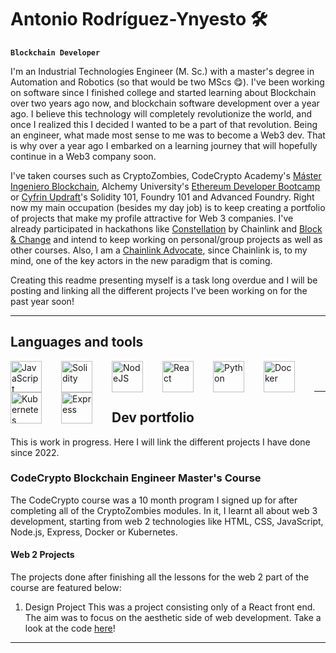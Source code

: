 # Antonio Rodríguez-Ynyesto 🛠️

**`Blockchain Developer`**

I'm an Industrial Technologies Engineer (M. Sc.) with a master's degree in Automation and Robotics (so that would be two MScs 😋). I've been working on software since I finished college and started learning about Blockchain over two years ago now, and blockchain software development over a year ago. I believe this technology will completely revolutionize the world, and once I realized this I decided I wanted to be a part of that revolution. Being an engineer, what made most sense to me was to become a Web3 dev. That is why over a year ago I embarked on a learning journey that will hopefully continue in a Web3 company soon.

I've taken courses such as CryptoZombies, CodeCrypto Academy's [Máster Ingeniero Blockchain](https://codecrypto.academy/master-ingeniero-blockchain/), Alchemy University's [Ethereum Developer Bootcamp](https://www.alchemy.com/university/courses/ethereum) or [Cyfrin Updraft](https://updraft.cyfrin.io/)'s Solidity 101, Foundry 101 and Advanced Foundry. Right now my main occupation (besides my day job) is to keep creating a portfolio of projects that make my profile attractive for Web 3 companies. I've already participated in hackathons like [Constellation](https://chain.link/hackathon) by Chainlink and [Block & Change](https://hackathon.blockandchange.com/) and intend to keep working on personal/group projects as well as other courses. Also, I am a [Chainlink Advocate](https://chain.link/community/advocates), since Chainlink is, to my mind, one of the key actors in the new paradigm that is coming. 

Creating this readme presenting myself is a task long overdue and I will be posting and linking all the different projects I've been working on for the past year soon!

---

## Languages and tools
<img align="left" alt="JavaScript" width="50em" style="padding-right:2em" src="https://cdn.jsdelivr.net/gh/devicons/devicon/icons/javascript/javascript-original.svg" />
<img align="left" alt="Solidity" width="50em" style="padding-right:2em" src="https://cdn.jsdelivr.net/gh/devicons/devicon/icons/solidity/solidity-original.svg" />
<img align="left" alt="NodeJS" width="50em" style="padding-right:2em" src="https://cdn.jsdelivr.net/gh/devicons/devicon/icons/nodejs/nodejs-original.svg" />
<img align="left" alt="React" width="50em" style="padding-right:2em" src="https://cdn.jsdelivr.net/gh/devicons/devicon/icons/react/react-original.svg" />
<img align="left" alt="Python" width="50em" style="padding-right:2em" src="https://cdn.jsdelivr.net/gh/devicons/devicon/icons/python/python-original.svg" />
<img align="left" alt="Docker" width="50em" style="padding-right:2em" src="https://cdn.jsdelivr.net/gh/devicons/devicon/icons/docker/docker-original.svg" />
<img align="left" alt="Kubernetes" width="50em" style="padding-right:2em" src="https://cdn.jsdelivr.net/gh/devicons/devicon/icons/kubernetes/kubernetes-plain.svg" />
<img align="left" alt="Express" width="50em" style="padding-right:2em" src="https://cdn.jsdelivr.net/gh/devicons/devicon/icons/express/express-original.svg" />
<br/>
&nbsp;
&nbsp;

---

## Dev portfolio
This is work in progress. Here I will link the different projects I have done since 2022.

### CodeCrypto Blockchain Engineer Master's Course
The CodeCrypto course was a 10 month program I signed up for after completing all of the CryptoZombies modules. In it, I learnt all about web 3 development, starting from web 2 technologies like HTML, CSS, JavaScript, Node.js, Express, Docker or Kubernetes.

#### Web 2 Projects
The projects done after finishing all the lessons for the web 2 part of the course are featured below:

1. Design Project
This was a project consisting only of a React front end. The aim was to focus on the aesthetic side of web development. Take a look at the code [here](https://github.com/arynyestos/CodeCryptoDesignProject)!

---

                    
<!--
**arynyestos/arynyestos** is a ✨ _special_ ✨ repository because its `README.md` (this file) appears on your GitHub profile.

Here are some ideas to get you started:

- 🔭 I’m currently working on ...
- 🌱 I’m currently learning ...
- 👯 I’m looking to collaborate on ...
- 🤔 I’m looking for help with ...
- 💬 Ask me about ...
- 📫 How to reach me: ...
- ⚡ Fun fact: ...
-->
